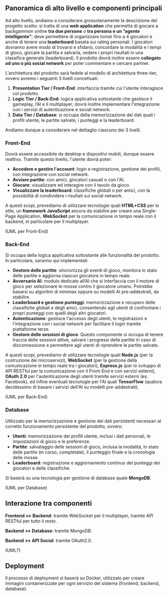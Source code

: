 Panoramica di alto livello e componenti principali
--------------------------------------------------

Ad alto livello, andiamo a considerare grossolanamente la descrizione del progetto scelto: si tratta di una **web application** che permetta
di giocare a backgammon online **tra due persone** o **tra persona e un ”agente intelligente”**; deve permettere di organizzare tornei fino a 4 giocatori e anche di tenere una **leaderboard** basata sui rating personali. I giocatori dovranno avere modo di trovarsi e sfidarsi, concordare la modalità e i tempi di gioco, giocare la partita e salvarla, vedere i propri risultati in una classifica generale (leaderboard). Il prodotto dovrà inoltre essere **collegato ad uno o più social network** per poter commentare e cercare partner.

L'architettura del prodotto sarà fedele al modello di architettura three-tier, ovvero avremo i seguenti 3 livelli concettuali:

1. **Presentation Tier / Front-End**: interfaccia tramite cui l'utente interagisce col prodotto.
2. **Logic Tier / Back-End**: logica applicativa sottostante che gestisce il gameplay, l’AI e il multiplayer; dovrà inoltre implementare l'integrazione con i servizi di autenticazione e social network.
3. **Data Tier / Database**: si occupa della memorizzazione dei dati quali i profili utente, le partite salvate, i punteggi e la leaderboard.

Andiamo dunque a considerare nel dettaglio ciascuno dei 3 livelli.

### Front-End

Dovrà essere accessibile da desktop e dispositivi mobili, dunque essere reattivo. Tramite questo livello, l'utente dovrà poter:

* **Accedere e gestire l'account**: login e registrazione, gestione dei profili, con integrazione con social network.
* **Avviare partite**: con amici, giocatori casuali o con l'AI.
* **Giocare**: visualizzare ed interagire con il tavolo da gioco.
* **Visualizzare la leaderboard:** classifiche globali o per amici, con la possibilità di condividere i risultati sui social network.

A questi scopi, prevediamo di utilizzare tecnologie quali **HTML+CSS** per lo stile, un **framework JavaScript** ancora da stabilire per creare una Single-Page Application, **WebSocket** per la comunicazione in tempo reale con il backend, in particolare per il multiplayer.

(UML per Front-End)

### Back-End

Si occupa della logica applicativa sottostante alle funzionalità del prodotto. In particolare, saranno qui implementati:

* **Gestore delle partite**: sincronizza gli eventi di gioco, monitora lo stato delle partite e aggiorna ciascun giocatore in tempo reale.
* **Avversario AI**: modulo dedicato all’AI che si interfaccia con il motore di gioco per selezionare le mosse contro il giocatore umano. Potrebbe basarsi su algoritmi di minimax oppure su modelli AI pre-addestrati, da stabilire.
* **Leaderboard e gestione punteggi**: memorizzazione e recupero delle classifiche globali e degli amici, consentendo agli utenti di confrontare i propri punteggi con quelli degli altri giocatori.
* **Autenticazione**: gestisce l'accesso degli utenti, le registrazioni e l'integrazione con i social network per facilitare il login tramite piattaforme terze.
* **Gestore delle sessioni di gioco**: Questo componente si occupa di tenere traccia delle sessioni attive, salvare i progressi delle partite in caso di disconnessione e permettere agli utenti di riprendere le partite salvate.

A questi scopi, prevediamo di utilizzare tecnologie quali **Node.js** (per la costruzione dei microservizi), **WebSocket** (per la gestione della comunicazione in tempo reale tra i giocatori), **Express.js** (per lo sviluppo di API RESTful per la comunicazione con il Front-End e con servizi esterni), **OAuth 2.0** per l'autenticazione degli utenti tramite servizi esterni (es. Facebook), ed infine eventuali tecnologie per l'AI quali **TensorFlow** (qualora decidessimo di basare i servizi dell'AI su modelli pre-addestrati).

(UML per Back-End)

### Database

Utilizzato per la memorizzazione e gestione dei dati persistenti necessari al corretto funzionamento persistente del prodotto, ovvero:

* **Utenti**: memorizzazione dei profili utente, inclusi i dati personali, le impostazioni di gioco e le preferenze.
* **Partite**: salvataggio delle sessioni di gioco, inclusa la modalità, lo stato delle partite (in corso, completate), il punteggio finale e la cronologia delle mosse.
* **Leaderboard**: registrazione e aggiornamento continuo dei punteggi dei giocatori e delle classifiche.

Si baserà su una tecnologia per gestione di database quale **MongoDB**.

(UML per Database)

Interazione tra componenti
--------------------------

**Frontend ↔ Backend**: tramite WebSocket per il multiplayer, tramite API RESTful per tutto il resto.

**Backend ↔ Database**: tramite MongoDB.

**Backend ↔ API Social**: tramite OAuth2.0.

(UML?)

Deployment
----------

Il processo di deployment si baserà su Docker, utilizzato per creare immagini containerizzate per ogni servizio del sistema (frontend, backend, database).